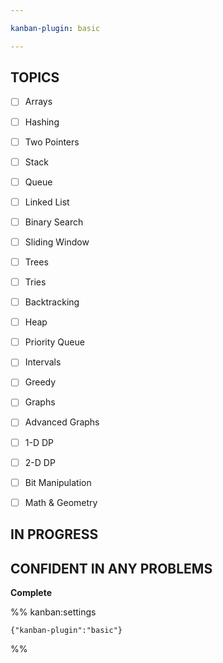 ```yaml
---

kanban-plugin: basic

---
```


## TOPICS

- [ ] Arrays
- [ ] Hashing
- [ ] Two Pointers
- [ ] Stack
- [ ] Queue
- [ ] Linked List
- [ ] Binary Search
- [ ] Sliding Window
- [ ] Trees
- [ ] Tries
- [ ] Backtracking
- [ ] Heap
- [ ] Priority Queue
- [ ] Intervals
- [ ] Greedy
- [ ] Graphs
- [ ] Advanced Graphs
- [ ] 1-D DP
- [ ] 2-D DP
- [ ] Bit Manipulation
- [ ] Math & Geometry


## IN PROGRESS



## CONFIDENT IN ANY PROBLEMS

**Complete**




%% kanban:settings
```
{"kanban-plugin":"basic"}
```
%%